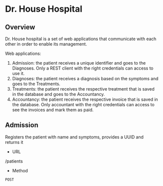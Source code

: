 <h1>Dr. House Hospital</h1>

<h2>Overview</h2>

<p>Dr. House hospital is a set of web applications that communicate with each other in order to enable its management.</p>

<p>Web applications:</p>

<ol>
<li>Admission: the patient receives a unique identifier and goes to the Diagnoses. Only a REST client with the right credentials can access to use it.</li>
<li>Diagnoses: the patient receives a diagnosis based on the symptoms and goes to the Treatments.</li>
<li>Treatments: the patient receives the respective treatment that is saved in the database and goes to the Accountancy.</li>
<li>Accountancy: the patient receives the respective invoice that is saved in the database. Only accountant with the right credentials can access to see the invoices and mark them as paid.</li>
</ol>

<h2>Admission</h2>

<p>Registers the patient with name and symptoms, provides a UUID and returns it</p>

<ul>
<li>URL</li>
</ul>

/patients

<ul>
<li>Method</li>
</ul>

<code>POST</code>


